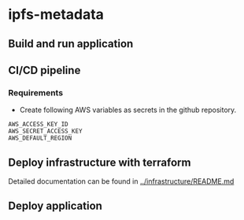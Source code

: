# ipfs-metadata



## Build and run application
## CI/CD pipeline

### Requirements

* Create following AWS variables as secrets in the github repository.

```
AWS_ACCESS_KEY_ID
AWS_SECRET_ACCESS_KEY
AWS_DEFAULT_REGION
```

## Deploy infrastructure with terraform

Detailed documentation can be found in [../infrastructure/README.md](../infrastructure/README.md)

## Deploy application